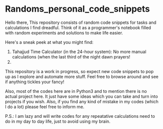 # Randoms_personal_code_snippets
Hello there,
This repository consists of random code snippets for tasks and calculations I find dreadful.
Think of it as a programmer's notebook filled with random experiments and solutions to make 
life easier.

Here's a sneak peek at what you might find:
1. Tahajjud Time Calculator (in the 24-hour system): No more manual calculations (when the last third
                                                     of the night dawn prayers!
3.

This repository is a work in progress, so expect new code snippets to pop up as I explore 
and automate more stuff. Feel free to browse around and see if anything tickles your fancy!

Also, most of the codes here are in Python3 and to mention there is no actual project here. 
It just have some ideas which you can take and turn into projects if you wish. Also, if you
find any kind of mistake in my codes (which I do a lot) please feel free to inform me.

P.S.: I am lazy and will write codes for any repeatative calculations  need to do in my day 
to day life, just to avoid using my brain.
